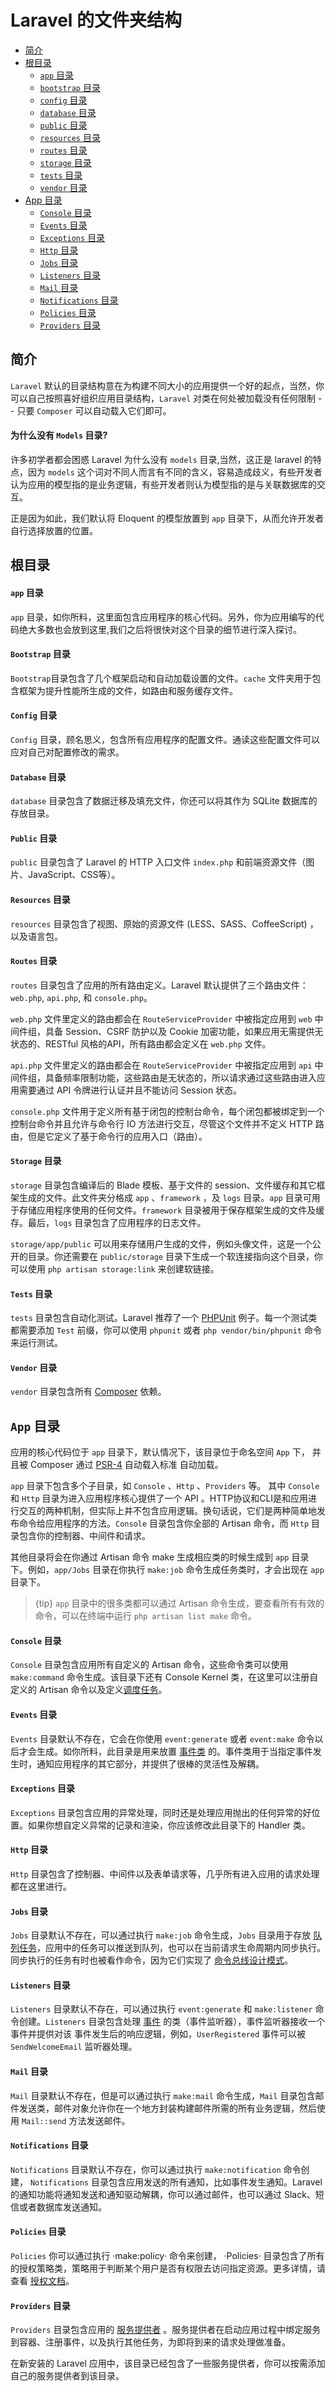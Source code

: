 # Laravel 的文件夹结构

- [简介](#introduction)
- [ 根目录](#the-root-directory)
    - [ `app` 目录](#the-root-app-directory)
    - [ `bootstrap` 目录](#the-bootstrap-directory)
    - [ `config` 目录](#the-config-directory)
    - [ `database` 目录](#the-database-directory)
    - [ `public` 目录](#the-public-directory)
    - [ `resources` 目录](#the-resources-directory)
    - [ `routes` 目录](#the-routes-directory)
    - [ `storage` 目录](#the-storage-directory)
    - [ `tests` 目录](#the-tests-directory)
    - [ `vendor` 目录](#the-vendor-directory)
- [ App 目录](#the-app-directory)
    - [ `Console` 目录](#the-console-directory)
    - [ `Events` 目录](#the-events-directory)
    - [ `Exceptions` 目录](#the-exceptions-directory)
    - [ `Http` 目录](#the-http-directory)
    - [ `Jobs` 目录](#the-jobs-directory)
    - [ `Listeners` 目录](#the-listeners-directory)
    - [ `Mail` 目录](#the-mail-directory)
    - [ `Notifications` 目录](#the-notifications-directory)
    - [ `Policies` 目录](#the-policies-directory)
    - [ `Providers` 目录](#the-providers-directory)

<a name="introduction"></a>
## 简介

`Laravel` 默认的目录结构意在为构建不同大小的应用提供一个好的起点，当然，你可以自己按照喜好组织应用目录结构，`Laravel` 对类在何处被加载没有任何限制 -- 只要 `Composer` 可以自动载入它们即可。

#### 为什么没有 `Models` 目录?

许多初学者都会困惑 Laravel 为什么没有 `models` 目录,当然，这正是 laravel 的特点，因为 `models` 这个词对不同人而言有不同的含义，容易造成歧义，有些开发者认为应用的模型指的是业务逻辑，有些开发者则认为模型指的是与关联数据库的交互。

正是因为如此，我们默认将 Eloquent 的模型放置到 `app` 目录下，从而允许开发者自行选择放置的位置。

<a name="the-root-directory"></a>
## 根目录

<a name="the-root-app-directory"></a>
#### `app` 目录

 `app` 目录，如你所料，这里面包含应用程序的核心代码。另外，你为应用编写的代码绝大多数也会放到这里,我们之后将很快对这个目录的细节进行深入探讨。

<a name="the-bootstrap-directory"></a>
#### `Bootstrap` 目录

 `Bootstrap`目录包含了几个框架启动和自动加载设置的文件。`cache` 文件夹用于包含框架为提升性能所生成的文件，如路由和服务缓存文件。

<a name="the-config-directory"></a>
#### `Config` 目录

 `Config` 目录，顾名思义，包含所有应用程序的配置文件。通读这些配置文件可以应对自己对配置修改的需求。

<a name="the-database-directory"></a>
#### `Database` 目录

 `database` 目录包含了数据迁移及填充文件，你还可以将其作为 SQLite 数据库的存放目录。

<a name="the-public-directory"></a>
#### `Public` 目录

 `public` 目录包含了 Laravel 的 HTTP 入口文件 `index.php` 和前端资源文件（图片、JavaScript、CSS等）。
 
 <a name="the-resources-directory"></a>
#### `Resources` 目录

 `resources` 目录包含了视图、原始的资源文件 (LESS、SASS、CoffeeScript) ，以及语言包。
 
<a name="the-routes-directory"></a>
#### `Routes` 目录

 `routes` 目录包含了应用的所有路由定义。Laravel 默认提供了三个路由文件：`web.php`, `api.php`, 和 `console.php`。

 `web.php` 文件里定义的路由都会在 `RouteServiceProvider` 中被指定应用到 `web` 中间件组，具备 Session、CSRF 防护以及 Cookie 加密功能，如果应用无需提供无状态的、RESTful 风格的API，所有路由都会定义在 `web.php` 文件。
 
 `api.php` 文件里定义的路由都会在 `RouteServiceProvider` 中被指定应用到 `api` 中间件组，具备频率限制功能，这些路由是无状态的，所以请求通过这些路由进入应用需要通过 API 令牌进行认证并且不能访问 Session 状态。


 `console.php` 文件用于定义所有基于闭包的控制台命令，每个闭包都被绑定到一个控制台命令并且允许与命令行 IO 方法进行交互，尽管这个文件并不定义 HTTP 路由，但是它定义了基于命令行的应用入口（路由）。

<a name="the-storage-directory"></a>
#### `Storage` 目录

 `storage` 目录包含编译后的 Blade 模板、基于文件的 session、文件缓存和其它框架生成的文件。此文件夹分格成 `app` 、`framework` ，及 `logs` 目录。`app` 目录可用于存储应用程序使用的任何文件。`framework` 目录被用于保存框架生成的文件及缓存。最后，`logs` 目录包含了应用程序的日志文件。
 
 `storage/app/public` 可以用来存储用户生成的文件，例如头像文件，这是一个公开的目录。你还需要在 `public/storage` 目录下生成一个软连接指向这个目录，你可以使用 `php artisan storage:link` 来创建软链接。

<a name="the-tests-directory"></a>
#### `Tests` 目录

 `tests` 目录包含自动化测试。Laravel 推荐了一个 [PHPUnit](https://phpunit.de/) 例子。每一个测试类都需要添加 `Test` 前缀，你可以使用 `phpunit` 或者 `php vendor/bin/phpunit` 命令来运行测试。

<a name="the-vendor-directory"></a>
#### `Vendor` 目录

 `vendor` 目录包含所有 [Composer](https://getcomposer.org) 依赖。
 
 
<a name="the-app-directory"></a>
## `App` 目录

应用的核心代码位于 `app` 目录下，默认情况下，该目录位于命名空间 `App` 下， 并且被 Composer 通过 [PSR-4](http://www.php-fig.org/psr/psr-4/) 自动载入标准 自动加载。

 `app` 目录下包含多个子目录，如 `Console` 、`Http` 、`Providers` 等。
 其中 `Console` 和 `Http` 目录为进入应用程序核心提供了一个 API 。HTTP协议和CLI是和应用进行交互的两种机制，但实际上并不包含应用逻辑。换句话说，它们是两种简单地发布命令给应用程序的方法。`Console` 目录包含你全部的 Artisan 命令，而 `Http` 目录包含你的控制器、中间件和请求。
 
 其他目录将会在你通过 Artisan 命令 make 生成相应类的时候生成到 `app` 目录下。例如，`app/Jobs` 目录在你执行 `make:job` 命令生成任务类时，才会出现在 `app` 目录下。

> {tip} `app` 目录中的很多类都可以通过 Artisan 命令生成，要查看所有有效的命令，可以在终端中运行 `php artisan list make` 命令。

<a name="the-console-directory"></a>
#### `Console` 目录

 `Console` 目录包含应用所有自定义的 Artisan 命令，这些命令类可以使用 `make:command` 命令生成。该目录下还有 Console Kernel 类，在这里可以注册自定义的 Artisan 命令以及定义[调度任务](/docs/{{version}}/scheduling)。

<a name="the-events-directory"></a>
#### `Events` 目录

 `Events` 目录默认不存在，它会在你使用 `event:generate` 或者 `event:make` 命令以后才会生成。如你所料，此目录是用来放置 [事件类](/docs/{{version}}/events) 的。事件类用于当指定事件发生时，通知应用程序的其它部分，并提供了很棒的灵活性及解耦。

<a name="the-exceptions-directory"></a>
#### `Exceptions` 目录

 `Exceptions` 目录包含应用的异常处理，同时还是处理应用抛出的任何异常的好位置。如果你想自定义异常的记录和渲染，你应该修改此目录下的 Handler 类。

<a name="the-http-directory"></a>
#### `Http` 目录
 `Http` 目录包含了控制器、中间件以及表单请求等，几乎所有进入应用的请求处理都在这里进行。

<a name="the-jobs-directory"></a>
#### `Jobs` 目录

 `Jobs` 目录默认不存在，可以通过执行 `make:job` 命令生成，`Jobs` 目录用于存放 [队列任务](/docs/{{version}}/queues)，应用中的任务可以推送到队列，也可以在当前请求生命周期内同步执行。同步执行的任务有时也被看作命令，因为它们实现了 [命令总线设计模式](https://en.wikipedia.org/wiki/Command_pattern)。

<a name="the-listeners-directory"></a>
#### `Listeners` 目录

 `Listeners` 目录默认不存在，可以通过执行 `event:generate` 和 `make:listener` 命令创建。`Listeners` 目录包含处理 [事件](/docs/{{version}}/events) 的类（事件监听器），事件监听器接收一个事件并提供对该 事件发生后的响应逻辑，例如，`UserRegistered` 事件可以被 `SendWelcomeEmail` 监听器处理。

<a name="the-mail-directory"></a>
#### `Mail` 目录

`Mail` 目录默认不存在，但是可以通过执行 `make:mail` 命令生成，`Mail` 目录包含邮件发送类，邮件对象允许你在一个地方封装构建邮件所需的所有业务逻辑，然后使用 `Mail::send` 方法发送邮件。

<a name="the-notifications-directory"></a>
#### `Notifications` 目录

 `Notifications` 目录默认不存在，你可以通过执行 `make:notification` 命令创建， `Notifications` 目录包含应用发送的所有通知，比如事件发生通知。Laravel 的通知功能将通知发送和通知驱动解耦，你可以通过邮件，也可以通过 Slack、短信或者数据库发送通知。

<a name="the-policies-directory"></a>
#### `Policies` 目录

 `Policies` 你可以通过执行 ·make:policy· 命令来创建， ·Policies· 目录包含了所有的授权策略类，策略用于判断某个用户是否有权限去访问指定资源。更多详情，请查看 [授权文档](/docs/{{version}}/authorization)。

<a name="the-providers-directory"></a>
#### `Providers` 目录

 `Providers` 目录包含应用的 [服务提供者](/docs/{{version}}/providers) 。服务提供者在启动应用过程中绑定服务到容器、注册事件，以及执行其他任务，为即将到来的请求处理做准备。
 
 在新安装的 Laravel 应用中，该目录已经包含了一些服务提供者，你可以按需添加自己的服务提供者到该目录。